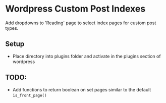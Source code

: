# Wordpress Custom Post Indexes
Add dropdowns to 'Reading' page to select index pages for custom post types.

## Setup
- Place directory into plugins folder and activate in the plugins section of wordpress

## TODO:
- Add functions to return boolean on set pages similar to the default `is_front_page()`
